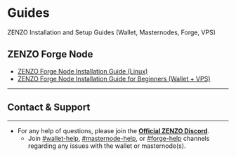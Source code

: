 # Guides
ZENZO Installation and Setup Guides (Wallet, Masternodes, Forge, VPS)

## ZENZO Forge Node
* [ZENZO Forge Node Installation Guide (Linux)](https://github.com/ZENZO-Ecosystem/Guides/blob/master/ZENZO%20Forge%20Node%20Install%20Guide.md)
* [ZENZO Forge Node Installation Guide for Beginners (Wallet + VPS)](https://github.com/ZENZO-Ecosystem/Guides/blob/master/ZENZO%20Forge%20Node%20Install%20Guide%20(VULTR).md)
***

## Contact & Support
***

* For any help of questions, please join the [**Official ZENZO Discord**](https://discord.gg/BbQwvjq).
  * Join [#wallet-help](https://discord.gg/ff8JwH5), [#masternode-help](https://discord.gg/dnnrv9EQnW), or [#forge-help](https://discord.gg/A9vd4VXUxx) channels regarding any issues with the wallet or masternode(s).
